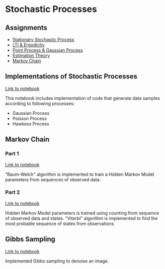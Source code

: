 # Stochastic Processes

## Assignments

- [Stationary Stochastic Process](Assignments/HW2-Stationary-Stochastic-Process.pdf)
- [LTI & Ergodicity](Assignments/HW3-LTI-Ergodicity.pdf)
- [Point Process & Gaussian Process](Assignments/HW4-Point-Process-Gaussian-Process.pdf)
- [Estimation Theory](Assignments/HW5-Estimation-Theory.pdf)
- [Markov Chain](Assignments/HW6-Markov-Chain.pdf)

## Implementations of Stochastic Processes

[Link to notebook](Stoch_Fall2022_PHW1/visualization.ipynb)

This notebook includes implementation of code that generate data samples
according to following processes:

- Gaussian Process
- Poisson Process
- Hawkess Process


## Markov Chain

### Part 1

[Link to notebook](Project/Markov-Chain/hmm-final-part1.ipynb)

"Baum-Welch" algorithm is implemented to train a Hidden Markov Model parameters from
sequences of observed data.

### Part 2

[Link to notebook](Project/Markov-Chain/hmm-final-part2.ipynb)

Hidden Markov Model parameters is trained using counting from sequence of observed
data and states.
"Viterbi" algorithm is implemented to find the most probable sequence of states from
observations

## Gibbs Sampling

[Link to notebook](Project/Gibbs-Sampling/gibbs.ipynb)

Implemented Gibbs sampling to denoise an image.
